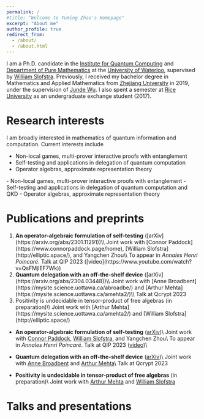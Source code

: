 ```yaml
---
permalink: /
#title: "Welcome to Yuming Zhao's Homepage"
excerpt: "About me"
author_profile: true
redirect_from: 
  - /about/
  - /about.html
---
```


I am a Ph.D. candidate in the [Institute for Quantum Computing](https://uwaterloo.ca/institute-for-quantum-computing/) and [Department of Pure Mathematics](https://uwaterloo.ca/pure-mathematics/) at the [University of Waterloo](https://uwaterloo.ca/), supervised by [William Slofstra](http://elliptic.space/). Previously, I received my bachelor degree in Mathematics and Applied Mathematics from [Zhejiang University](https://www.zju.edu.cn/english/) in 2019, under the supervision of [Junde Wu](https://person.zju.edu.cn/en/wujunde). I also spent a semester at [Rice University](https://www.rice.edu/) as an undergraduate exchange student (2017).


Research interests
======
I am broadly interested in mathematics of quantum information and computation. Current interests include
<ul>
  <li>Non-local games, multi-prover interactive proofs with entanglement</li>
  <li>Self-testing and applications in delegation of quantum computation</li>
  <li>Operator algebras, approximate representation theory</li>
</ul>
- Non-local games, multi-prover interactive proofs with entanglement
- Self-testing and applications in delegation of quantum computation and QKD
- Operator algebras, approximate representation theory


Publications and preprints
======
<ol>
  <li><b>An operator-algebraic formulation of self-testing</b> ([arXiv](https://arxiv.org/abs/2301.11291))\\
    Joint work with [Connor Paddock](https://www.connorpaddock.page/home), [William Slofstra](http://elliptic.space/), and Yangchen Zhou\\
    To appear in <em>Annales Henri Poincaré</em>. Talk at QIP 2023 ([video](https://www.youtube.com/watch?v=QsFMjlEF7Wk))</li>
  <li><b>Quantum delegation with an off-the-shelf device</b> ([arXiv](https://arxiv.org/abs/2304.03448))\\
    Joint work with [Anne Broadbent](https://mysite.science.uottawa.ca/abroadbe/) and [Arthur Mehta](https://mysite.science.uottawa.ca/amehta2/)\\
    Talk at Qcrypt 2023</li>
  <li>Positivity is undecidable in tensor-product of free algebras</b> (in preparation)\\
    Joint work with [Arthur Mehta](https://mysite.science.uottawa.ca/amehta2/) and [William Slofstra](http://elliptic.space/)</li>
</ol>




- <b>An operator-algebraic formulation of self-testing</b> ([arXiv](https://arxiv.org/abs/2301.11291))\\
    Joint work with [Connor Paddock](https://www.connorpaddock.page/home), [William Slofstra](http://elliptic.space/), and Yangchen Zhou\\
    To appear in <em>Annales Henri Poincaré</em>. Talk at QIP 2023 ([video](https://www.youtube.com/watch?v=QsFMjlEF7Wk))\\
    

- <b>Quantum delegation with an off-the-shelf device</b> ([arXiv](https://arxiv.org/abs/2304.03448))\\
    Joint work with [Anne Broadbent](https://mysite.science.uottawa.ca/abroadbe/) and [Arthur Mehta](https://mysite.science.uottawa.ca/amehta2/)\\
    Talk at Qcrypt 2023

- <b>Positivity is undecidable in tensor-product of free algebras</b> (in preparation)\\
    Joint work with [Arthur Mehta](https://mysite.science.uottawa.ca/amehta2/) and [William Slofstra](http://elliptic.space/)


Talks and presentations
======
    
  


